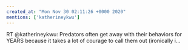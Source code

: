 ```yaml
---
created_at: "Mon Nov 30 02:11:26 +0000 2020"
mentions: ['katherineykwu']
---
```


RT @katherineykwu: Predators often get away with their behaviors for YEARS because it takes a lot of courage to call them out (ironically i…